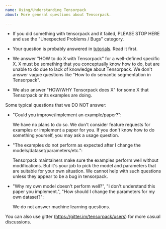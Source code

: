```yaml
---
name: Using/Understanding Tensorpack
about: More general questions about Tensorpack.

---
```


+ If you did something with tensorpack and it failed, PLEASE STOP HERE and use the "Unexpected Problems /
  Bugs" category.

+ Your question is probably answered in [tutorials](http://tensorpack.readthedocs.io/tutorial/index.html#user-tutorials). Read it first.

+ We answer "HOW to do X with Tensorpack" for a well-defined specific X.
  X must be something that you conceptually know how to do, but are unable to do due to lack of knowledge about Tensorpack.
  We don't answer vague questions like "How to do semantic segmentation in Tensorpack".

+ We also answer "HOW/WHY Tensorpack does X" for some X that Tensorpack or its examples are doing.


Some typical questions that we DO NOT answer:

+ "Could you improve/implement an example/paper?":

  We have no plans to do so. We don't consider feature
  requests for examples or implement a paper for you.
  If you don't know how to do something yourself, you may ask a usage question.

+ "The examples do not perform as expected after I change the models/dataset/parameters/etc.":

  Tensorpack maintainers make sure the examples perform well without modifications.
  But it's your job to pick the model and parameters that are suitable for your own situation.
  We cannot help with such questions unless they appear to be a bug in tensorpack.

+ "Why my own model doesn't perform well?", "I don't understand this paper you implement.",
  "How should I change the parameters for my own dataset?":

  We do not answer machine learning questions.

You can also use gitter (https://gitter.im/tensorpack/users) for more casual discussions.

